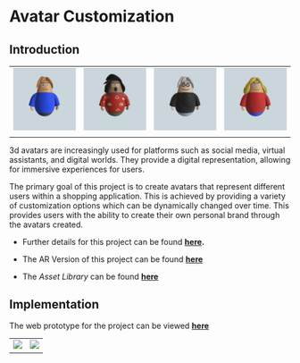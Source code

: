 # Avatar Customization

## Introduction

| | | | |
|-|-|-|-|
| <img src="./images/custom0.png"> | <img src="./images/custom1.png"> | <img src="./images/custom2.png"> | <img src="./images/custom3.png"> |
|||||

3d avatars are increasingly used for platforms such as social media, virtual assistants, and digital worlds. They provide a digital representation, allowing for immersive experiences for users.

The primary goal of this project is to create avatars that represent different users within a shopping application. This is achieved by providing a variety of customization options which can be dynamically changed over time. This provides users with the ability to create their own personal brand through the avatars created.

* Further details for this project can be found **[here](https://matthewkwok.myportfolio.com/digital-avatar-project).**

* The AR Version of this project can be found **[here](https://matthewkwok.myportfolio.com/avatar-ar-project)**

* The *Asset Library* can be found **[here](https://guannan-kwok.github.io/assetLibrary/assetLibrary.html)**

<!--
<script type="module" src="https://unpkg.com/@google/model-viewer/dist/model-viewer.js">
</script> 

| | | 
|-|-|
| <model-viewer disable-tap disable-pan style="background-color:grey; width: 32rem; height: 32rem" id="logo" ar interaction-prompt="none" camera-controls touch-action="pan-y" src="./avatar_site/models/ar_avatar.glb" shadow-intensity="1" camera-orbit="-23deg 80deg" alt="Kirby" poster="" skybox-image="./avatar_site/lights/san_giuseppe_bridge.hdr" environment-image="./avatar_site/lights/san_giuseppe_bridge.hdr" > </model-viewer> | <model-viewer disable-tap disable-pan style="background-color:grey; width: 32rem; height: 32rem" id="logo" ar interaction-prompt="none" camera-controls touch-action="pan-y" src="./avatar_site/models/default_avatar.glb" shadow-intensity="1" camera-orbit="-115deg 80deg" alt="Kirby" poster="" skybox-image="./avatar_site/lights/san_giuseppe_bridge.hdr" environment-image="./avatar_site/lights/san_giuseppe_bridge.hdr" > </model-viewer> |

-->

## Implementation

The web prototype for the project can be viewed **[here](./avatar_site/index.html)**

| | |
|:-------------------------:|:-------------------------:|
| <img src="https://cdn.myportfolio.com/1846b50444068c8131888dd7ddb68eb6/b243e738-f3b0-4482-a11f-d0f656744d32_rw_1920.png?h=09b229fc69c7bc416b166e416287aa32">  | <img src="https://cdn.myportfolio.com/1846b50444068c8131888dd7ddb68eb6/c89b95cd-fc02-43dd-80b9-b0003c07af0a_rw_1920.png?h=54a60f0922aac720fd54a576e34efb39"> |


